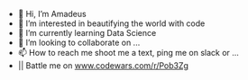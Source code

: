 - 👋 Hi, I’m Amadeus
- 👀 I’m interested in beautifying the world with code
- 🌱 I’m currently learning Data Science
- 💞️ I’m looking to collaborate on ...
- 📫 How to reach me shoot me a text, ping me on slack or ...
- || Battle me on www.codewars.com/r/Pob3Zg

<!---
SaintALY/SaintALY is a ✨ special ✨ repository because its `README.md` (this file) appears on your GitHub profile.
You can click the Preview link to take a look at your changes.
--->
